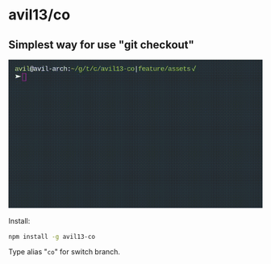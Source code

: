 # avil13/co

## Simplest way for use "git checkout"

![demo](assets/cli-demo.gif)

Install:

```bash
npm install -g avil13-co
```

Type alias "`co`" for switch branch.